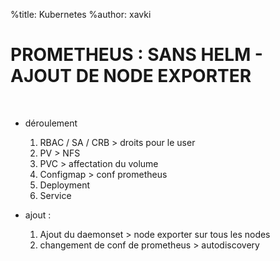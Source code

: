 %title: Kubernetes 
%author: xavki

# PROMETHEUS : SANS HELM - AJOUT DE NODE EXPORTER


<br>

* déroulement
	1. RBAC / SA / CRB > droits pour le user
	2. PV > NFS
	3. PVC > affectation du volume
	4. Configmap > conf prometheus
	5. Deployment
	6. Service

* ajout :
	1. Ajout du daemonset > node exporter sur tous les nodes
	2. changement de conf de prometheus > autodiscovery
	
